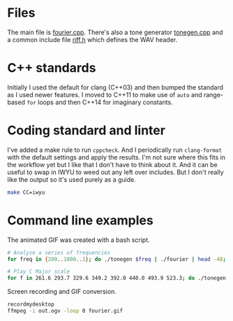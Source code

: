 # Files
The main file is [fourier.cpp](fourier.cpp). There's also a tone generator
[tonegen.cpp](tonegen.cpp) and a common include file [riff.h](riff.h) which
defines the WAV header.

# C++ standards
Initially I used the default for clang (C++03) and then bumped the standard as
I used newer features. I moved to C++11 to make use of ```auto``` and
range-based ```for``` loops and then C++14 for imaginary constants.

# Coding standard and linter
I've added a make rule to run ```cppcheck```. And I periodically run
```clang-format``` with the default settings and apply the results. I'm not
sure where this fits in the workflow yet but I like that I don't have to think
about it. And it can be useful to swap in IWYU to weed out any left over
includes. But I don't really like the output so it's used purely as a guide.
```bash
make CC=iwyu
```

# Command line examples
The animated GIF was created with a bash script.
```bash
# Analyse a series of frequencies
for freq in {200..1000..1}; do ./tonegen $freq | ./fourier | head -48; done

# Play C Major scale
for f in 261.6 293.7 329.6 349.2 392.0 440.0 493.9 523.3; do ./tonegen $f | aplay -q; done
```

Screen recording and GIF conversion.
```bash
recordmydesktop
ffmpeg -i out.ogv -loop 0 fourier.gif
```
